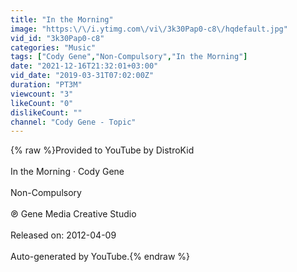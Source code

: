 ```yaml
---
title: "In the Morning"
image: "https:\/\/i.ytimg.com\/vi\/3k30Pap0-c8\/hqdefault.jpg"
vid_id: "3k30Pap0-c8"
categories: "Music"
tags: ["Cody Gene","Non-Compulsory","In the Morning"]
date: "2021-12-16T21:32:01+03:00"
vid_date: "2019-03-31T07:02:00Z"
duration: "PT3M"
viewcount: "3"
likeCount: "0"
dislikeCount: ""
channel: "Cody Gene - Topic"
---
```

{% raw %}Provided to YouTube by DistroKid<br /><br />In the Morning · Cody Gene<br /><br />Non-Compulsory<br /><br />℗ Gene Media Creative Studio<br /><br />Released on: 2012-04-09<br /><br />Auto-generated by YouTube.{% endraw %}
